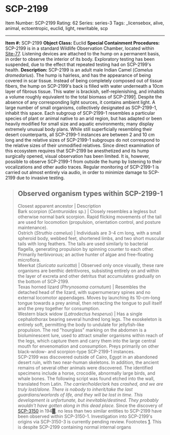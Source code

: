 # SCP-2199
Item Number: SCP-2199
Rating: 62
Series: series-3
Tags: _licensebox, alive, animal, ectoentropic, euclid, light, rewritable, scp

---

**Item #:** SCP-2199
**Object Class:** Euclid
**Special Containment Procedures:** SCP-2199 is in a standard Wildlife Observation Chamber, located within [Site-77](/secure-facility-dossier-site-77). Listening devices are attached to the hump on a permanent basis, in order to observe the interior of its body. Exploratory testing has been suspended, due to the effect that repeated testing had on SCP-2199's health.
**Description:** SCP-2199 is an adult male Indian Camel (_Camelus dromedarius_). The hump is hairless, and has the appearance of being covered in scar tissue.
Instead of being completely composed out of tissue fibers, the hump on SCP-2199's back is filled with water underneath a 10cm layer of fibrous tissue. This water is brackish, self-replenishing, and inhabits a volume roughly equivalent to the total biomass of SCP-2199[1](javascript:;). Despite the absence of any corresponding light sources, it contains ambient light.
A large number of small organisms, collectively designated as SCP-2199-1, inhabit this space. Each subgroup of SCP-2199-1 resembles a particular species of plant or animal native to an arid region, but has adapted or been heavily modified for small size and aquatic environments; many display extremely unusual body plans. While still superficially resembling their desert counterparts, all SCP-2199-1 instances are between 2 and 10 cm long and the relative sizes of SCP-2199-1 subgroups do not correspond to the relative sizes of their unmodified relatives. Since direct examination of this ecosystem requires that SCP-2199 be anesthetized and its hump surgically opened, visual observation has been limited.
It is, however, possible to observe SCP-2199-1 from outside the hump by listening to their vocalizations and other audio traces. Regular monitoring of SCP-2199-1 is carried out almost entirely via audio, in order to minimize damage to SCP-2199 due to invasive testing.
> Observed organism types within SCP-2199-1  
> ---  
> Closest apparent ancestor | Description  
> Bark scorpion (_Centruroides_ sp.) | Closely resembles a legless but otherwise normal bark scorpion. Rapid flicking movements of the tail are used for locomotion (propulsion, orientation control, and posture maintenance).  
> Ostrich (_Struthio camelus_) | Individuals are 3-4 cm long, with a small spheroid body, webbed feet, shortened limbs, and two short muscular tails with long feathers. The tails are used similarly to bacterial flagella, generating propulsion by spinning counter to each other. Primarily herbivorous; an active hunter of algae and free-floating microflora.  
> Meerkat (_Suricata suricatta_) | Observed only once visually, these rare organisms are benthic detritivores, subsisting entirely on and within the layer of excreta and other detritus that accumulates gradually on the bottom of SCP-2199.  
> Texas horned lizard (_Phrynosoma cornutum_) | Resembles the detached head of the lizard, with supernumerary spines and no external locomotor appendages. Moves by launching its 10-cm-long tongue towards a prey animal, then retracting the tongue to pull itself and the prey together for consumption.  
> Western black widow (_Latrodectus hesperus_) | Has a single cephalothorax bearing several hundred long legs. The exoskeleton is entirely soft, permitting the body to undulate for jellyfish-like propulsion. The red "hourglass" marking on the abdomen is a bioluminescent lure, used to attract smaller organisms within reach of the legs, which capture them and carry them into the large central mouth for envenomation and consumption. Preys primarily on other black-widow- and scorpion-type SCP-2199-1 instances.  
SCP-2199 was discovered outside of Cairo, Egypt in an abandoned desert ruin, with two near-human skeletons. In addition, the ancient remains of several other animals were discovered. The identified specimens include a horse, crocodile, abnormally large birds, and whale bones. The following script was found etched into the wall, translated from Latin.
> _The carrier/holder/ark has crashed, and we are truly lost/alone. There is nobody to inherit/take the last guardians/warlords of life, and they will be lost in time. This development is unfortunate, but inevitable/destined. They probably wouldn't have gotten along in this dead place._
Since the discovery of [SCP-3150](/scp-3150) in 194█, no less than two similar entities to SCP-2199 have been observed within SCP-3150-1. Investigation into SCP-2199's origins via SCP-3150-3 is currently pending review.
Footnotes
[1](javascript:;). This is despite SCP-2199 containing normal internal organs